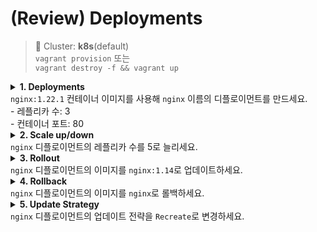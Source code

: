 # (Review) Deployments

> 📘 Cluster: **k8s**(default)
<br> `vagrant provision` 또는
<br> `vagrant destroy -f && vagrant up`

<details>
<summary><b>1. Deployments</b>
<br> <code>nginx:1.22.1</code> 컨테이너 이미지를 사용해 <code>nginx</code> 이름의 디플로이먼트를 만드세요.
<br> - 레플리카 수: 3
<br> - 컨테이너 포트: 80
</summary>

```yaml
# 매니페스트 생성 후 apply
apiVersion: apps/v1
kind: Deployment
metadata:
  name: nginx
spec:
  replicas: 3
  selector:
    matchLabels:
      app: nginx
  template:
    metadata:
      labels:
        app: nginx
    spec:
      containers:
      - name: nginx
        image: nginx:1.22.1
        ports:
        - containerPort: 80
```

또는

```sh
$ k create deploy nginx --image=nginx:1.22.1 --replicas=3 --port=80
```

</details>

<details>
<summary><b>2. Scale up/down</b>
<br> <code>nginx</code> 디플로이먼트의 레플리카 수를 5로 늘리세요.
</summary>

```sh
$ k scale deploy nginx --replicas=5
```

또는

```sh
$ k patch deploy nginx -p '{"spec":{"replicas":5}}'
$ k edit deploy nginx
# spec.replicas 수정
```

</details>

<details>
<summary><b>3. Rollout</b>
<br> <code>nginx</code> 디플로이먼트의 이미지를 <code>nginx:1.14</code>로 업데이트하세요.
</summary>

```sh
$ k set image deploy nginx nginx=nginx:1.23.4
```

또는

```sh
$ k edit deploy nginx
# spec.template.spec.containers[0].image 수정
```

</details>

<details>
<summary><b>4. Rollback</b>
<br> <code>nginx</code> 디플로이먼트의 이미지를 <code>nginx</code>로 롤백하세요.
</summary>

```sh
$ k rollout undo deploy nginx
```

</details>

<details>
<summary><b>5. Update Strategy</b>
<br> <code>nginx</code> 디플로이먼트의 업데이트 전략을 <code>Recreate</code>로 변경하세요.
</summary>

```yaml
# 매니페스트 수정 후 apply
apiVersion: apps/v1
kind: Deployment
metadata:
  name: nginx
spec:
  replicas: 5
  selector:
    matchLabels:
      app: nginx
  strategy:
    type: Recreate  # 수정
  template:
    metadata:
      labels:
        app: nginx
    spec:
      containers:
      - name: nginx
        image: nginx:1.22.1
        ports:
        - containerPort: 80
```

또는

```sh
$ k edit deploy nginx
# spec.strategy.type 수정
```

</details>


